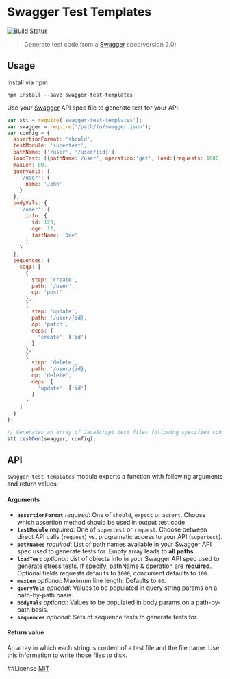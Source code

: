# Swagger Test Templates

[![Build Status](https://travis-ci.org/apigee-127/swagger-test-templates.svg?branch=master)](https://travis-ci.org/apigee-127/swagger-test-templates)

> Generate test code from a [Swagger](http://swagger.io) spec(version 2.0)

## Usage

Install via npm

```
npm install --save swagger-test-templates
```

Use your [Swagger](http://swagger.io) API spec file to generate test for your API.

```javascript
var stt = require('swagger-test-templates');
var swagger = require('/path/to/swagger.json');
var config = {
  assertionFormat: 'should',
  testModule: 'supertest',
  pathName: ['/user', '/user/{id}'],
  loadTest: [{pathName:'/user', operation:'get', load:{requests: 1000, concurrent: 100}}, { /* ... */ }],
  maxLen: 80,
  queryVals: {
    '/user': {
      name: 'John'
    }
  },
  bodyVals: {
    '/user': {
      info: {
        id: 123,
        age: 12,
        lastName: 'Doe'
      }
    }
  },
  sequences: {
    seq1: [
      {
        step: 'create',
        path: '/user',
        op: 'post'
      },
      {
        step: 'update',
        path: '/user/{id},
        op: 'patch',
        deps: {
          'create': ['id']
        }
      },
      {
        step: 'delete',
        path: '/user/{id},
        op: 'delete',
        deps: {
          'update': ['id']
        }
      }
    ]
  }
};

// Generates an array of JavaScript test files following specified configuration
stt.testGen(swagger, config);
```

## API

`swagger-test-templates` module exports a function with following arguments and return values:

#### Arguments
* **`assertionFormat`** *required*: One of `should`, `expect` or `assert`. Choose which assertion method should be used in output test code.
* **`testModule`** *required*: One of `supertest` or `request`. Choose between direct API calls (`request`) vs. programatic access to your API (`supertest`).
* **`pathNames`** *required*: List of path names available in your Swagger API spec used to generate tests for. Empty array leads to **all paths**.
* **`loadTest`** *optional*: List of objects info in your Swagger API spec used to generate stress tests. If specify, pathName & operation are **required**. Optional fields requests defaults to `1000`, concurrent defaults to `100`.
* **`maxLen`** *optional*: Maximum line length. Defaults to `80`.
* **`queryVals`** *optional*: Values to be populated in query string params on a path-by-path basis.
* **`bodyVals`** *optional*: Values to be populated in body params on a path-by-path basis.
* **`sequences`** *optional*: Sets of sequence tests to generate tests for.

#### Return value
An array in which each string is content of a test file and the file name. Use this information to write those files to disk.

##License
[MIT](/LICENSE)
